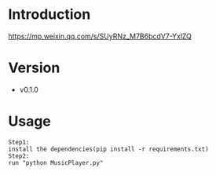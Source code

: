 # Introduction
https://mp.weixin.qq.com/s/SUyRNz_M7B6bcdV7-YxlZQ

# Version
- v0.1.0

# Usage
```
Step1:
install the dependencies(pip install -r requirements.txt)
Step2:
run "python MusicPlayer.py"
```